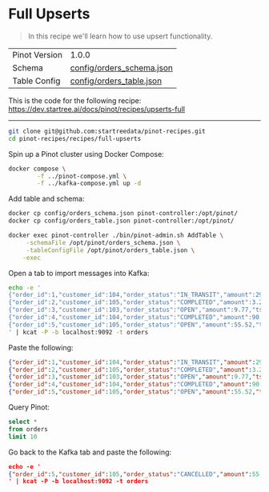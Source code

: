 # Full Upserts

> In this recipe we'll learn how to use upsert functionality.

<table>
  <tr>
    <td>Pinot Version</td>
    <td>1.0.0</td>
  </tr>
  <tr>
    <td>Schema</td>
    <td><a href="config/schema.json">config/orders_schema.json</a></td>
  </tr>
    <tr>
    <td>Table Config</td>
    <td><a href="config/table.json">config/orders_table.json</a></td>
  </tr>
</table>

This is the code for the following recipe: https://dev.startree.ai/docs/pinot/recipes/upserts-full

***

```bash
git clone git@github.com:startreedata/pinot-recipes.git
cd pinot-recipes/recipes/full-upserts
```

Spin up a Pinot cluster using Docker Compose:

```bash
docker compose \
		-f ../pinot-compose.yml \
		-f ../kafka-compose.yml up -d
```

Add table and schema:

```bash
docker cp config/orders_schema.json pinot-controller:/opt/pinot/
docker cp config/orders_table.json pinot-controller:/opt/pinot/

docker exec pinot-controller ./bin/pinot-admin.sh AddTable \
     -schemaFile /opt/pinot/orders_schema.json \
     -tableConfigFile /opt/pinot/orders_table.json \
    -exec

```

Open a tab to import messages into Kafka:

```bash
echo -e '
{"order_id":1,"customer_id":104,"order_status":"IN_TRANSIT","amount":29.35,"ts":"1632467063"}
{"order_id":2,"customer_id":105,"order_status":"COMPLETED","amount":3.24,"ts":"1618931459"}
{"order_id":3,"customer_id":103,"order_status":"OPEN","amount":9.77,"ts":"1626484196"}
{"order_id":4,"customer_id":104,"order_status":"COMPLETED","amount":90.35,"ts":"1623066325"}
{"order_id":5,"customer_id":105,"order_status":"OPEN","amount":55.52,"ts":"1635543905"}
' | kcat -P -b localhost:9092 -t orders
```

Paste the following:

```json
{"order_id":1,"customer_id":104,"order_status":"IN_TRANSIT","amount":29.35,"ts":"1632467063"}
{"order_id":2,"customer_id":105,"order_status":"COMPLETED","amount":3.24,"ts":"1618931459"}
{"order_id":3,"customer_id":103,"order_status":"OPEN","amount":9.77,"ts":"1626484196"}
{"order_id":4,"customer_id":104,"order_status":"COMPLETED","amount":90.35,"ts":"1623066325"}
{"order_id":5,"customer_id":105,"order_status":"OPEN","amount":55.52,"ts":"1635543905"}
```

Query Pinot:

```sql
select * 
from orders 
limit 10
```

Go back to the Kafka tab and paste the following:

```json
echo -e '
{"order_id":5,"customer_id":105,"order_status":"CANCELLED","amount":55.52,"ts":"1635543948"}
' | kcat -P -b localhost:9092 -t orders
```
